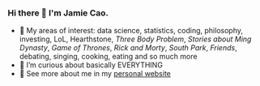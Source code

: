 ### Hi there 👋 I'm Jamie Cao.

- 🔭 My areas of interest: data science, statistics, coding, philosophy, investing, LoL, Hearthstone, *Three Body Problem*, *Stories about Ming Dynasty*, *Game of Thrones*, *Rick and Morty*, *South Park*, *Friends*, debating, singing, cooking, eating and so much more
- 🌱 I’m curious about basically EVERYTHING
- 🤠 See more about me in my [personal website](https://jamie-cao.github.io/)
